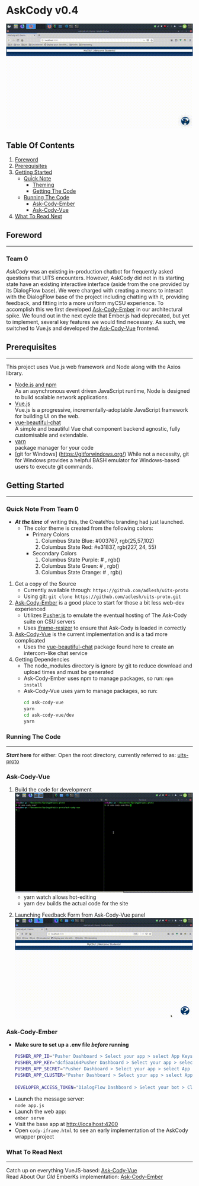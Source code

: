 # AskCody v0.4

![Ask-Cody-Vue demo](docs/assets/ask-vue-typing.gif)

## Table Of Contents
1. [Foreword](#foreword)
2. [Prerequisites](#prereqs)
3. [Getting Started](#getstart)
    * [Quick Note](#getstart-note)
        * [Theming](#note-themes)
        * [Getting The Code](#note-code)
    * [Running The Code](#runcode)
        * [Ask-Cody-Ember](#runcode-ember)
        * [Ask-Cody-Vue](#runcode-vue)
0. [What To Read Next](#readnext)

<a type="hidden" id="foreword"></a>

## Foreword
***
### Team 0

*AskCody* was an existing in-production chatbot for frequently asked questions that UITS encounters. However, AskCody did not in its starting state have an existing interactive interface (aside from the one provided by its DialogFlow base). We were charged with creating a means to interact with the DialogFlow base of the project including chatting with it, providing feedback, and fitting into a more uniform myCSU experience. To accomplish this we first developed [Ask-Cody-Ember] in our  architectural spike. We found out in the next cycle that Ember.js had deprecated, but yet to implement, several key features we would find necessary. As such, we switched to Vue.js and developed the [Ask-Cody-Vue] frontend.

<a type="hidden" id="prereqs"></a>

## Prerequisites
***
This project uses Vue.js web framework and Node along with the Axios library.

* [Node.js and npm]  
  As an asynchronous event driven JavaScript runtime, Node is designed to build scalable network applications. 
* [Vue.js]  
  Vue.js is a progressive, incrementally-adoptable JavaScript framework for building UI on the web. 
* [vue-beautiful-chat]  
  A simple and beautiful Vue chat component backend agnostic, fully customisable and extendable.
* [yarn](https://yarnpkg.com/en/)  
package manager for your code
* [git for Windows] (https://gitforwindows.org/)
  While not a necessity, git for Windows provides a helpful BASH emulator for Windows-based users to execute git commands.

<a id="getstart" type="hidden"></a>

## Getting Started
***
<a type="hidden" id="getstart-note"></a>

### Quick Note From Team 0
<a type="hidden" id="note-themes"></a>

* __*At the time*__ of writing this, the CreateYou branding had just launched.
    * The color theme is created from the following colors:
        * Primary Colors
            1. Columbus State Blue: #003767, rgb(25,57,102)
            2. Columbus State Red: #e31837, rgb(227, 24, 55)
        * Secondary Colors
            1. Columbus State Purple: # , rgb()
            2. Columbus State Green: # , rgb()
            3. Columbus State Orange: # , rgb()

<a type="hidden" id="note-code"></a>

1. Get a copy of the Source
    * Currently available through: `https://github.com/adlesh/uits-proto`
    * Using git: `git clone https://github.com/adlesh/uits-proto.git`
2. [Ask-Cody-Ember] is a good place to start for those a bit less web-dev experienced
    * Utilizes [Pusher.js] to emulate the eventual hosting of The Ask-Cody suite on CSU servers
    * Uses [iframe-resizer] to ensure that Ask-Cody is loaded in correctly
3. [Ask-Cody-Vue] is the current implementation and is a tad more complicated
    * Uses the [vue-beautiful-chat] package found here to create an intercom-like chat service
4. Getting Dependencies
    * The node_modules directory is ignore by git to reduce download and upload times and must be generated
    * Ask-Cody-Ember uses npm to manage packages, so run: `npm install`
    * Ask-Cody-Vue uses yarn to manage packages, so run:
        ```bash
        cd ask-cody-vue
        yarn
        cd ask-cody-vue/dev
        yarn
        ```


<a type="hidden" id="runcode"></a>


### Running The Code
***

 __*Start* here__ for either: Open the root directory, currently referred to as: [uits-proto]

<a type="hidden" id="runcode-vue"></a>

### Ask-Cody-Vue

1. Build the code for development  
![cd and yarn {watch and dev} example: see docs/assets/ask-vue-cd.gif](docs/assets/ask-vue-cd.gif)
    * yarn watch allows hot-editing
    * yarn dev builds the actual code for the site 

<a type="hidden" id="feedback"></a>

2. Launching Feedback Form from Ask-Cody-Vue panel
![Demonstration of the Feedback Form](docs/assets/ask-vue-feedback.gif)

<a type="hidden" id="runcode-ember"></a>

### Ask-Cody-Ember
* __Make sure to set up a .env file _before_ running__
    ```bash
    PUSHER_APP_ID="Pusher Dashboard > Select your app > select App Keys > COPY APP_ID OVER ALL OF THE TEXT IN THESE QUOTES"  
    PUSHER_APP_KEY="dcf5aa164Pusher Dashboard > Select your app > select App Keys > COPY KEY OVER ALL OF THE TEXT IN THESE QUOTES"
    PUSHER_APP_SECRET="Pusher Dashboard > Select your app > select App Keys > COPY SECRET OVER ALL OF THE TEXT IN THESE QUOTES"
    PUSHER_APP_CLUSTER="Pusher Dashboard > Select your app > select App Keys > COPY CLUSTER OVER ALL OF THE TEXT IN THESE QUOTES"

    DEVELOPER_ACCESS_TOKEN="DialogFlow Dashboard > Select your bot > Click Gear > COPY API KEYS (V1) - DEVELOPER ACCESS TOKEN OVER ALL OF THE TEXT IN THESE QUOTES"
    ```
* Launch the message server:  
    `node app.js`
* Launch the web app:  
    `ember serve`
* Visit the base app at [http://localhost:4200](http://localhost:4200)
* Open `cody-iframe.html` to see an early implementation of the AskCody wrapper project




<a type="hidden" id="readnext"></a>

### What To Read Next
***
Catch up on everything VueJS-based: [Ask-Cody-Vue]  
Read About Our *Old* EmberKs implementation: [Ask-Cody-Ember]


[//]: # (These are a list of re-usable links throughout this README)
[Ask-Cody-Vue]: docs/ask-cody-vue.md
[Ask-Cody-Ember]: docs/ask-cody-ember.md
[Node.js and npm]: https://nodejs.org/
[Vue.js]: https://vuejs.org/
[vue-beautiful-chat]: https://vuejsexamples.com/a-simple-and-beautiful-vue-chat-component-backend-agnostic/
[yarn]: https://yarnpkg.com/en/
[Pusher.js]: https://github.com/pusher/pusher-js
[iframe-resizer]: https://github.com/davidjbradshaw/iframe-resizer
[uits-proto]: https://www/github.com/adlesh/uits-proto